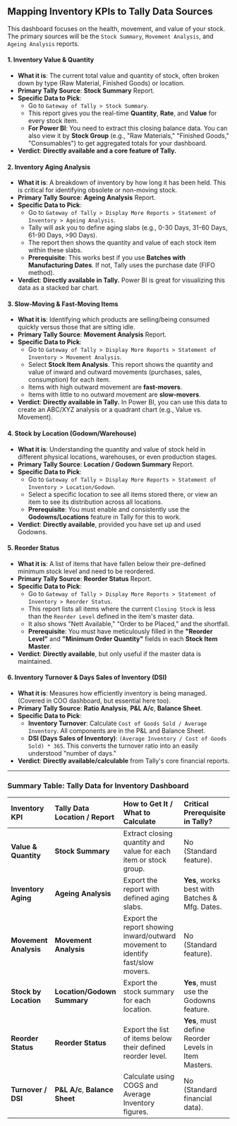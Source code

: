 ## **Mapping Inventory KPIs to Tally Data Sources**

This dashboard focuses on the health, movement, and value of your stock. The primary sources will be the `Stock Summary`, `Movement Analysis`, and `Ageing Analysis` reports.

#### **1. Inventory Value & Quantity**
- **What it is**: The current total value and quantity of stock, often broken down by type (Raw Material, Finished Goods) or location.
- **Primary Tally Source**: **Stock Summary** Report.
- **Specific Data to Pick**:
    - Go to `Gateway of Tally > Stock Summary`.
    - This report gives you the real-time **Quantity**, **Rate**, and **Value** for every stock item.
    - **For Power BI**: You need to extract this closing balance data. You can also view it by **Stock Group** (e.g., "Raw Materials," "Finished Goods," "Consumables") to get aggregated totals for your dashboard.
- **Verdict**: **Directly available and a core feature of Tally.**

#### **2. Inventory Aging Analysis**
- **What it is**: A breakdown of inventory by how long it has been held. This is critical for identifying obsolete or non-moving stock.
- **Primary Tally Source**: **Ageing Analysis** Report.
- **Specific Data to Pick**:
    - Go to `Gateway of Tally > Display More Reports > Statement of Inventory > Ageing Analysis`.
    - Tally will ask you to define aging slabs (e.g., 0-30 Days, 31-60 Days, 61-90 Days, >90 Days).
    - The report then shows the quantity and value of each stock item within these slabs.
    - **Prerequisite**: This works best if you use **Batches with Manufacturing Dates**. If not, Tally uses the purchase date (FIFO method).
- **Verdict**: **Directly available in Tally.** Power BI is great for visualizing this data as a stacked bar chart.

#### **3. Slow-Moving & Fast-Moving Items**
- **What it is**: Identifying which products are selling/being consumed quickly versus those that are sitting idle.
- **Primary Tally Source**: **Movement Analysis** Report.
- **Specific Data to Pick**:
    - Go to `Gateway of Tally > Display More Reports > Statement of Inventory > Movement Analysis`.
    - Select **Stock Item Analysis**. This report shows the quantity and value of inward and outward movements (purchases, sales, consumption) for each item.
    - Items with high outward movement are **fast-movers**.
    - Items with little to no outward movement are **slow-movers**.
- **Verdict**: **Directly available in Tally.** In Power BI, you can use this data to create an ABC/XYZ analysis or a quadrant chart (e.g., Value vs. Movement).

#### **4. Stock by Location (Godown/Warehouse)**
- **What it is**: Understanding the quantity and value of stock held in different physical locations, warehouses, or even production stages.
- **Primary Tally Source**: **Location / Godown Summary** Report.
- **Specific Data to Pick**:
    - Go to `Gateway of Tally > Display More Reports > Statement of Inventory > Location/Godown`.
    - Select a specific location to see all items stored there, or view an item to see its distribution across all locations.
    - **Prerequisite**: You must enable and consistently use the **Godowns/Locations** feature in Tally for this to work.
- **Verdict**: **Directly available**, provided you have set up and used Godowns.

#### **5. Reorder Status**
- **What it is**: A list of items that have fallen below their pre-defined minimum stock level and need to be reordered.
- **Primary Tally Source**: **Reorder Status** Report.
- **Specific Data to Pick**:
    - Go to `Gateway of Tally > Display More Reports > Statement of Inventory > Reorder Status`.
    - This report lists all items where the current `Closing Stock` is less than the `Reorder Level` defined in the item's master data.
    - It also shows "Nett Available," "Order to be Placed," and the shortfall.
    - **Prerequisite**: You must have meticulously filled in the **"Reorder Level"** and **"Minimum Order Quantity"** fields in each **Stock Item Master**.
- **Verdict**: **Directly available**, but only useful if the master data is maintained.

#### **6. Inventory Turnover & Days Sales of Inventory (DSI)**
- **What it is**: Measures how efficiently inventory is being managed. (Covered in COO dashboard, but essential here too).
- **Primary Tally Source**: **Ratio Analysis**, **P&L A/c**, **Balance Sheet**.
- **Specific Data to Pick**:
    - **Inventory Turnover**: Calculate `Cost of Goods Sold / Average Inventory`. All components are in the P&L and Balance Sheet.
    - **DSI (Days Sales of Inventory)**: `(Average Inventory / Cost of Goods Sold) * 365`. This converts the turnover ratio into an easily understood "number of days."
- **Verdict**: **Directly available/calculable** from Tally's core financial reports.

---

### **Summary Table: Tally Data for Inventory Dashboard**

| Inventory KPI | Tally Data Location / Report | How to Get It / What to Calculate | Critical Prerequisite in Tally? |
| :--- | :--- | :--- | :--- |
| **Value & Quantity** | **Stock Summary** | Extract closing quantity and value for each item or stock group. | No (Standard feature). |
| **Inventory Aging** | **Ageing Analysis** | Export the report with defined aging slabs. | **Yes**, works best with Batches & Mfg. Dates. |
| **Movement Analysis** | **Movement Analysis** | Export the report showing inward/outward movement to identify fast/slow movers. | No (Standard feature). |
| **Stock by Location** | **Location/Godown Summary** | Export the stock summary for each location. | **Yes**, must use the Godowns feature. |
| **Reorder Status** | **Reorder Status** | Export the list of items below their defined reorder level. | **Yes**, must define Reorder Levels in Item Masters. |
| **Turnover / DSI** | **P&L A/c**, **Balance Sheet** | Calculate using COGS and Average Inventory figures. | No (Standard financial data). |

